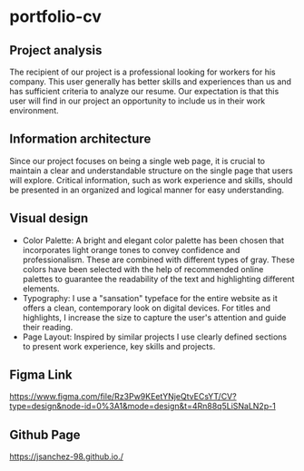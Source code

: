 # portfolio-cv

## Project analysis
The recipient of our project is a professional looking for workers for his company. This user generally has better skills and experiences than us and has sufficient criteria to analyze our resume. Our expectation is that this user will find in our project an opportunity to include us in their work environment.
		
## Information architecture
Since our project focuses on being a single web page, it is crucial to maintain a clear and understandable structure on the single page that users will explore. Critical information, such as work experience and skills, should be presented in an organized and logical manner for easy understanding.

## Visual design
- Color Palette: A bright and elegant color palette has been chosen that incorporates light orange tones to convey confidence and professionalism. These are combined with different types of gray. These colors have been selected with the help of recommended online palettes to guarantee the readability of the text and highlighting different elements.
- Typography: I use a "sansation" typeface for the entire website as it offers a clean, contemporary look on digital devices. For titles and highlights, I increase the size to capture the user's attention and guide their reading.
- Page Layout: Inspired by similar projects I use clearly defined sections to present work experience, key skills and projects.
	
## Figma Link
https://www.figma.com/file/Rz3Pw9KEetYNjeQtvECsYT/CV?type=design&node-id=0%3A1&mode=design&t=4Rn88q5LiSNaLN2p-1

## Github Page
https://jsanchez-98.github.io./
